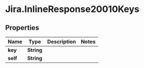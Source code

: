 # Jira.InlineResponse20010Keys

## Properties

Name | Type | Description | Notes
------------ | ------------- | ------------- | -------------
**key** | **String** |  | 
**self** | **String** |  | 


